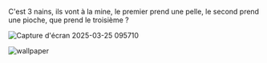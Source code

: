 C'est 3 nains, ils vont à la mine, le premier prend une pelle, le second prend une pioche, que prend le troisième ?

![Capture d'écran 2025-03-25 095710](https://github.com/user-attachments/assets/31946e35-6e9a-46ff-bba1-6273740c30b3)

![wallpaper](https://github.com/user-attachments/assets/464301b7-0d3a-4fe6-8816-b40ed47f63d7)
